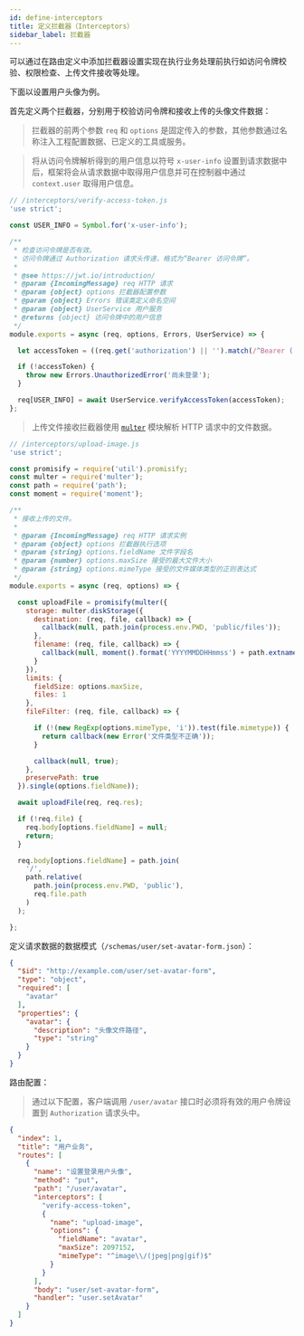 ```yaml
---
id: define-interceptors
title: 定义拦截器（Interceptors）
sidebar_label: 拦截器
---
```


可以通过在路由定义中添加拦截器设置实现在执行业务处理前执行如访问令牌校验、权限检查、上传文件接收等处理。

下面以设置用户头像为例。

首先定义两个拦截器，分别用于校验访问令牌和接收上传的头像文件数据：

> 拦截器的前两个参数 `req` 和 `options` 是固定传入的参数，其他参数通过名称注入工程配置数据、已定义的工具或服务。

> 将从访问令牌解析得到的用户信息以符号 `x-user-info` 设置到请求数据中后，框架将会从请求数据中取得用户信息并可在控制器中通过 `context.user` 取得用户信息。

```javascript
// /interceptors/verify-access-token.js
'use strict';

const USER_INFO = Symbol.for('x-user-info');

/**
 * 检查访问令牌是否有效。
 * 访问令牌通过 Authorization 请求头传递，格式为“Bearer 访问令牌”。
 *
 * @see https://jwt.io/introduction/
 * @param {IncomingMessage} req HTTP 请求
 * @param {object} options 拦截器配置参数
 * @param {object} Errors 错误类定义命名空间
 * @param {object} UserService 用户服务
 * @returns {object} 访问令牌中的用户信息
 */
module.exports = async (req, options, Errors, UserService) => {

  let accessToken = ((req.get('authorization') || '').match(/^Bearer (.+)$/) || [])[1];

  if (!accessToken) {
    throw new Errors.UnauthorizedError('尚未登录');
  }

  req[USER_INFO] = await UserService.verifyAccessToken(accessToken);
};
```

> 上传文件接收拦截器使用 [`multer`](https://github.com/expressjs/multer) 模块解析 HTTP 请求中的文件数据。

```javascript
// /interceptors/upload-image.js
'use strict';

const promisify = require('util').promisify;
const multer = require('multer');
const path = require('path');
const moment = require('moment');

/**
 * 接收上传的文件。
 *
 * @param {IncomingMessage} req HTTP 请求实例
 * @param {object} options 拦截器执行选项
 * @param {string} options.fieldName 文件字段名
 * @param {number} options.maxSize 接受的最大文件大小
 * @param {string} options.mimeType 接受的文件媒体类型的正则表达式
 */
module.exports = async (req, options) => {

  const uploadFile = promisify(multer({
    storage: multer.diskStorage({
      destination: (req, file, callback) => {
        callback(null, path.join(process.env.PWD, 'public/files'));
      },
      filename: (req, file, callback) => {
        callback(null, moment().format('YYYYMMDDHHmmss') + path.extname(file.originalname));
      }
    }),
    limits: {
      fieldSize: options.maxSize,
      files: 1
    },
    fileFilter: (req, file, callback) => {

      if (!(new RegExp(options.mimeType, 'i')).test(file.mimetype)) {
        return callback(new Error('文件类型不正确'));
      }

      callback(null, true);
    },
    preservePath: true
  }).single(options.fieldName));

  await uploadFile(req, req.res);

  if (!req.file) {
    req.body[options.fieldName] = null;
    return;
  }

  req.body[options.fieldName] = path.join(
    '/',
    path.relative(
      path.join(process.env.PWD, 'public'),
      req.file.path
    )
  );

};
```

定义请求数据的数据模式（`/schemas/user/set-avatar-form.json`）：

```json
{
  "$id": "http://example.com/user/set-avatar-form",
  "type": "object",
  "required": [
    "avatar"
  ],
  "properties": {
    "avatar": {
      "description": "头像文件路径",
      "type": "string"
    }
  }
}
```

路由配置：

> 通过以下配置，客户端调用 `/user/avatar` 接口时必须将有效的用户令牌设置到 `Authorization` 请求头中。

```json
{
  "index": 1,
  "title": "用户业务",
  "routes": [
    {
      "name": "设置登录用户头像",
      "method": "put",
      "path": "/user/avatar",
      "interceptors": [
        "verify-access-token",
        {
          "name": "upload-image",
          "options": {
            "fieldName": "avatar",
            "maxSize": 2097152,
            "mimeType": "^image\\/(jpeg|png|gif)$"
          }
        }
      ],
      "body": "user/set-avatar-form",
      "handler": "user.setAvatar"
    }
  ]
}
```
